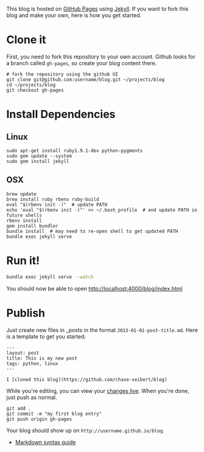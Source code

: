 This blog is hosted on [GitHub Pages](http://pages.github.com/) using [Jekyll](http://jekyllrb.com/). If you want to fork this blog and make your own, here is how you get started.

# Clone it

First, you need to fork this repository to your own account. Github looks for a branch called `gh-pages`, so create your blog content there.

```
# fork the repository using the github UI
git clone git@github.com:username/blog.git ~/projects/blog
cd ~/projects/blog
git checkout gh-pages
```

# Install Dependencies

## Linux

```
sudo apt-get install ruby1.9.1-dev python-pygments
sudo gem update --system
sudo gem install jekyll
```

## OSX

```
brew update
brew install ruby rbenv ruby-build
eval "$(rbenv init -)"  # update PATH
echo 'eval "$(rbenv init -)"' >> ~/.bash_profile  # and update PATH in future shells
rbenv install
gem install bundler
bundle install  # may need to re-open shell to get updated PATH
bundle exec jekyll serve
```

# Run it!

```bash
bundle exec jekyll serve --watch
```

You should now be able to open [http://localhost:4000/blog/index.html](http://localhost:4000/blog/index.html)

# Publish

Just create new files in _posts in the format `2013-01-01-post-title.md`. Here is a template to get you started:

```
---
layout: post
title: This is my new post
tags: python, linux
---

I [cloned this blog](https://github.com/chase-seibert/blog)
```

While you're editing, you can view your [changes live](http://localhost:4000/blog/index.html). When you're done, just push as normal.

```
git add .
git commit -m "my first blog entry"
git push origin gh-pages
```

Your blog should show up on `http://username.github.io/blog`.

* [Markdown syntax guide](http://en.wikipedia.org/wiki/Markdown#Syntax_examples)
